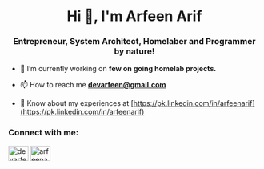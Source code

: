 <h1 align="center">Hi 👋, I'm Arfeen Arif</h1>
<h3 align="center">Entrepreneur, System Architect, Homelaber and Programmer by nature!</h3>

- 🔭 I’m currently working on **few on going homelab projects.**

- 📫 How to reach me **devarfeen@gmail.com**

- 📄 Know about my experiences at [https://pk.linkedin.com/in/arfeenarif](https://pk.linkedin.com/in/arfeenarif)

<h3 align="left">Connect with me:</h3>
<p align="left">
<a href="https://twitter.com/devarfeen" target="blank"><img align="center" src="https://raw.githubusercontent.com/rahuldkjain/github-profile-readme-generator/master/src/images/icons/Social/twitter.svg" alt="devarfeen" height="30" width="40" /></a>
<a href="https://linkedin.com/in/arfeenarif" target="blank"><img align="center" src="https://raw.githubusercontent.com/rahuldkjain/github-profile-readme-generator/master/src/images/icons/Social/linked-in-alt.svg" alt="arfeenarif" height="30" width="40" /></a>
</p>
